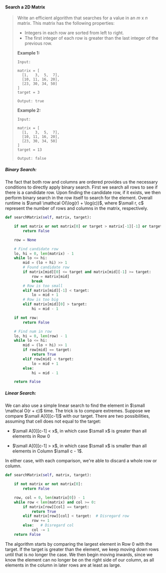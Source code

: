 #### Search a 2D Matrix

> Write an efficient algorithm that searches for a value in an _m_ x _n_ matrix. This matrix has the following properties:
>
> * Integers in each row are sorted from left to right.
> * The first integer of each row is greater than the last integer of the previous row.
>
> **Example 1:**
>
> ```
> Input:
>
> matrix = [
>   [1,   3,  5,  7],
>   [10, 11, 16, 20],
>   [23, 30, 34, 50]
> ]
> target = 3
>
> Output: true
> ```
>
> **Example 2:**
>
> ```
> Input:
>
> matrix = [
>   [1,   3,  5,  7],
>   [10, 11, 16, 20],
>   [23, 30, 34, 50]
> ]
> target = 13
>
> Output: false
> ```

##### Binary Search:

The fact that both row and columns are ordered provides us the necessary conditions to directly apply binary search. First we search all rows to see if there is a candidate row. Upon finding the candidate row, if it exists, we then perform binary search in the row itself to search for the element. Overall runtime is $\small \mathcal O(\log(r) + \log(c))$, where $\small r, c$ represent the number of rows and columns in the matrix, respectively.

```py
def searchMatrix(self, matrix, target):

    if not matrix or not matrix[0] or target > matrix[-1][-1] or target < matrix[0][0]:
        return False

    row = None

    # Find candidate row
    lo, hi = 0, len(matrix) - 1
    while lo <= hi:
        mid = (lo + hi) >> 1
        # Found candidate row
        if matrix[mid][0] <= target and matrix[mid][-1] >= target:
            row = matrix[mid]
            break
        # Row is too small
        elif matrix[mid][-1] < target:
            lo = mid + 1
        # Row is too big
        elif matrix[mid][0] > target:
            hi = mid - 1

    if not row:
        return False

    # Find num in row
    lo, hi = 0, len(row) - 1
    while lo <= hi:
        mid = (lo + hi) >> 1
        if row[mid] == target:
            return True
        elif row[mid] < target:
            lo = mid + 1
        else:
            hi = mid - 1

    return False
```

##### Linear Search:

We can also use a simple linear search to find the element in $\small \mathcal O(r + c)$ time. The trick is to compare extremes. Suppose we compare $\small A[0][c-1]$ with our target. There are two possibilities, assuming that cell does not equal to the target:

* $\small A[0][c-1] < x$, in which case $\small x$ is greater than all elements in Row 0

* $\small A[0][c-1] > x$, in which case $\small x$ is smaller than all elements in Column $\small c - 1$.

In either case, with each comparison, we're able to discard a whole row or column. 

```py
def searchMatrix(self, matrix, target):

    if not matrix or not matrix[0]:
        return False

    row, col = 0, len(matrix[0]) - 1
    while row < len(matrix) and col >= 0:
        if matrix[row][col] == target:
            return True
        elif matrix[row][col] < target:  # Disregard row
            row += 1
        else:   # Disregard col
            col -= 1
    return False
```
The algorithm starts by comparing the largest element in Row 0 with the target. If the target is greater than the element, we keep moving down rows until that is no longer the case. We then begin moving inwards, since we know the element can no longer be on the right side of our column, as all elements in the column in later rows are at least as large. 



